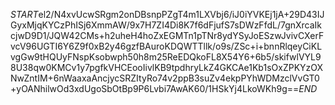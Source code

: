 $START$el2/N4xvUcwSRgm2onDBsnpPZgT4m1LXVbj6/iJ0iYVKEj1jA+29D43IJGyxMjqKYCzPhISj6XmmAW/9x7H7ZI4Di8K7f6dFjufS7sDWzFfdL/7gnXrcaIkcjwD9D1/JQW42CMs+h2uheH4hoZxEGMTn1pTNr8ydYSyJoESzwJvivCXerFvcV96UGTI6Y6Z9f0xB2y46gzfBAuroKDQWTTllk/o9s/ZSc+i+bnnRlqeyCiKLvgGw9tHQUyFNspKsobwph50h8m25ReEDQkoFL8X54Y6+6b5/skifwlVYL98U38qw0KMCv1y7pgfkVHCEooIivlKB9tpdhryLkZ4GKCAe1Kb1sOxZPKYzOXNwZntIM+6nWaaxaAncjycSRZItyRo74v2ppB3suZv4ekpPYhWDMzclVvGT0+yOANhilwOd3xdUgoSbOtBp9P6Lvbi7AwAK60/1HSkYj4LkoWKh9g==$END$